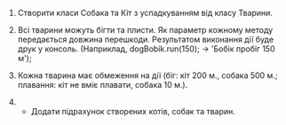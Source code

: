 1. Створити класи Собака та Кіт з успадкуванням від класу Тварини.

2. Всі тварини можуть бігти та плисти. Як параметр кожному методу передається довжина перешкоди. 
Результатом виконання дії буде друк у консоль. (Наприклад, dogBobik.run(150); -> 'Бобік пробіг 150 м');

3. Кожна тварина має обмеження на дії 
(біг: кіт 200 м., собака 500 м.; плавання: кіт не вміє плавати, собака 10 м.).

4. * Додати підрахунок створених котів, собак та тварин.